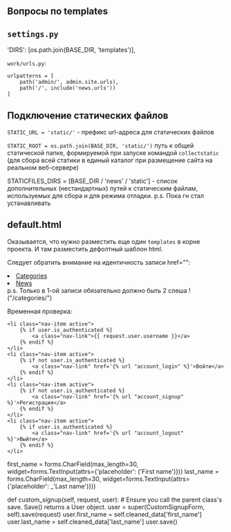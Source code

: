 Вопросы по templates
---------------------

`settings.py`  
-------------------------------------
'DIRS': [os.path.join(BASE_DIR, 'templates')],

`work/urls.py`:
```
urlpatterns = [
    path('admin/', admin.site.urls),
    path('/', include('news.urls'))
]
```


Подключение статических файлов
------------------------------
`STATIC_URL = 'static/'` - префикс url-адреса для статических файлов

`STATIC_ROOT = os.path.join(BASE_DIR, 'static/')`
путь к общей статической папке, формируемой при запуске командой `collectstatic` 
(для сбора всей статики в единый каталог при размещение сайта на реальном веб-сервере)

STATICFILES_DIRS = [BASE_DIR / 'news' / 'static'] - список дополнительных 
(нестандартных) путей к статическим файлам, используемых для сбора и для режима отладки.
p.s. Пока гн стал устанавливать


default.html
-------------
Оказывается, что нужно разместить еще один `templates` в корне проекта. И там разместить 
дефолтный шаблон html.

Следует обратить внимание на идентичность записи href="":
<li class="nav-item"><a class="nav-link" href="/categories/">Categories</a></li>
<li class="nav-item"><a class="nav-link" href="{% url 'main' %}">News</a></li>
p.s. Только в 1-ой записи обязательно должно быть 2 слеша ! ("/categories/")

Временная проверка:
```
<li class="nav-item active">
    {% if user.is_authenticated %}
        <a class="nav-link">{{ request.user.username }}</a>
    {% endif %}
</li>
<li class="nav-item active">
    {% if not user.is_authenticated %}
        <a class="nav-link" href='{% url "account_login" %}'>Войти</a>
    {% endif %}
</li>
<li class="nav-item active">
    {% if not user.is_authenticated %}
        <a class="nav-link" href='{% url "account_signup" %}'>Регистрация</a>
    {% endif %}
</li>
<li class="nav-item active">
    {% if user.is_authenticated %}
        <a class="nav-link" href='{% url "account_logout" %}'>Выйти</a>
    {% endif %}
</li>
```
first_name = forms.CharField(max_length=30, widget=forms.TextInput(attrs={'placeholder': ('First name')}))
last_name = forms.CharField(max_length=30, widget=forms.TextInput(attrs={'placeholder': _'Last name')}))
    

 def custom_signup(self, request, user):
        # Ensure you call the parent class's save. Save() returns a User object.
        user = super(CustomSignupForm, self).save(request)
        user.first_name = self.cleaned_data['first_name']
        user.last_name = self.cleaned_data['last_name']
        user.save()

